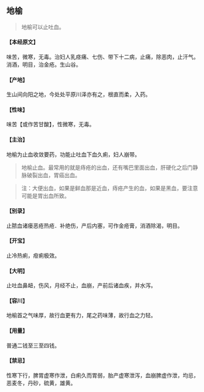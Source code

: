 ## 地榆

> 地榆可以止吐血。

#### 【本经原文】
味苦，微寒，无毒。治妇人乳痉痛、七伤、带下十二病，止痛，除恶肉，止汗气。消酒，明目，治金疮。生山谷。
#### 【产地】
生山间向阳之地，今处处平原川泽亦有之，根直而柔，入药。
#### 【性味】
味苦【或作苦甘酸】，性微寒，无毒。
#### 【主治】
地榆为止血收敛要药，功能止吐血下血久痢，妇人崩带。

> 地榆止血。最常用的就是痔疮的出血，还有嘴巴里面出血，肝硬化之后门静脉破裂出血，胃癌出血。

> 注：大便出血，如果是鲜血那是近血，痔疮产生的血，如果是黑血，要注意可能是胃出血所致。

#### 【别录】
止脓血诸瘘恶疮热疮．补绝伤，产后内塞，可作金疮膏，消酒除渴，明目。
#### 【开宝】
止冷热痢，疳痢极效。
#### 【大明】
止吐血鼻衄，伤风，月经不止，血崩，产前后诸血疾，并水泻。
#### 【容川】
地榆首之气味厚，故行血更有力，尾之药味薄，故行血之力轻。
#### 【用量】
普通二钱至三至四钱。
#### 【禁忌】
性寒下行，脾胃虚寒作泄，白痢久而胃弱，胎产虚寒泄泻，血崩脾虚作泄，均忌，恶麦冬，丹砂，硫黄，雄黄。